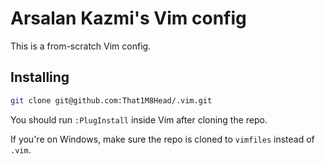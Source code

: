 # Arsalan Kazmi's Vim config

This is a from-scratch Vim config.

## Installing
```sh
git clone git@github.com:That1M8Head/.vim.git
```
You should run `:PlugInstall` inside Vim after cloning the repo.

If you're on Windows, make sure the repo is cloned to `vimfiles` instead of `.vim`.
